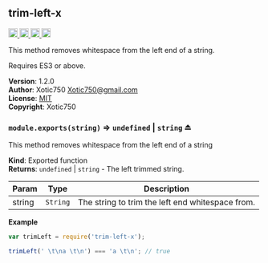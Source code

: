 <a name="module_trim-left-x"></a>

## trim-left-x
<a href="https://travis-ci.org/Xotic750/trim-left-x"
title="Travis status">
<img
src="https://travis-ci.org/Xotic750/trim-left-x.svg?branch=master"
alt="Travis status" height="18">
</a>
<a href="https://david-dm.org/Xotic750/trim-left-x"
title="Dependency status">
<img src="https://david-dm.org/Xotic750/trim-left-x.svg"
alt="Dependency status" height="18"/>
</a>
<a
href="https://david-dm.org/Xotic750/trim-left-x#info=devDependencies"
title="devDependency status">
<img src="https://david-dm.org/Xotic750/trim-left-x/dev-status.svg"
alt="devDependency status" height="18"/>
</a>
<a href="https://badge.fury.io/js/trim-left-x" title="npm version">
<img src="https://badge.fury.io/js/trim-left-x.svg"
alt="npm version" height="18">
</a>

This method removes whitespace from the left end of a string.

Requires ES3 or above.

**Version**: 1.2.0  
**Author**: Xotic750 <Xotic750@gmail.com>  
**License**: [MIT](&lt;https://opensource.org/licenses/MIT&gt;)  
**Copyright**: Xotic750  
<a name="exp_module_trim-left-x--module.exports"></a>

### `module.exports(string)` ⇒ <code>undefined</code> \| <code>string</code> ⏏
This method removes whitespace from the left end of a string

**Kind**: Exported function  
**Returns**: <code>undefined</code> \| <code>string</code> - The left trimmed string.  

| Param | Type | Description |
| --- | --- | --- |
| string | <code>String</code> | The string to trim the left end whitespace from. |

**Example**  
```js
var trimLeft = require('trim-left-x');

trimLeft(' \t\na \t\n') === 'a \t\n'; // true
```
